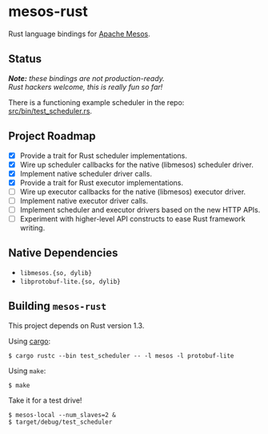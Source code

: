 # mesos-rust

Rust language bindings for [Apache Mesos](http://mesos.apache.org).

## Status

_**Note:** these bindings are not production-ready.  
Rust hackers welcome, this is really fun so far!_

There is a functioning example scheduler in the repo: [src/bin/test_scheduler.rs](src/bin/test_scheduler.rs).

## Project Roadmap

- [X] Provide a trait for Rust scheduler implementations.
- [X] Wire up scheduler callbacks for the native (libmesos) scheduler driver.
- [X] Implement native scheduler driver calls.
- [X] Provide a trait for Rust executor implementations.
- [ ] Wire up executor callbacks for the native (libmesos) executor driver.
- [ ] Implement native executor driver calls.
- [ ] Implement scheduler and executor drivers based on the new HTTP APIs.
- [ ] Experiment with higher-level API constructs to ease Rust framework writing.

## Native Dependencies

- `libmesos.{so, dylib}`
- `libprotobuf-lite.{so, dylib}`

## Building `mesos-rust`

This project depends on Rust version 1.3.

Using [cargo](http://crates.io):

```
$ cargo rustc --bin test_scheduler -- -l mesos -l protobuf-lite
```

Using `make`:

```
$ make
```

Take it for a test drive!

```
$ mesos-local --num_slaves=2 &
$ target/debug/test_scheduler
```

